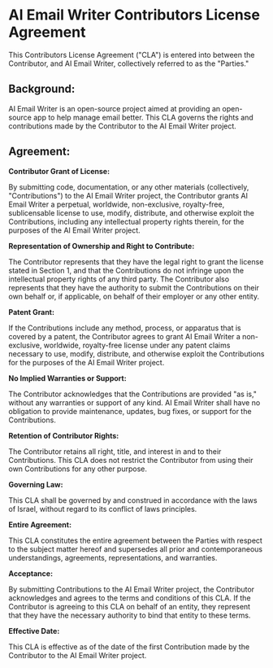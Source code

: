 # AI Email Writer Contributors License Agreement

This Contributors License Agreement ("CLA") is entered into between the Contributor, and AI Email Writer, collectively referred to as the "Parties."

## Background:

AI Email Writer is an open-source project aimed at providing an open-source app to help manage email better. This CLA governs the rights and contributions made by the Contributor to the AI Email Writer project.

## Agreement:

**Contributor Grant of License:**

By submitting code, documentation, or any other materials (collectively, "Contributions") to the AI Email Writer project, the Contributor grants AI Email Writer a perpetual, worldwide, non-exclusive, royalty-free, sublicensable license to use, modify, distribute, and otherwise exploit the Contributions, including any intellectual property rights therein, for the purposes of the AI Email Writer project.

**Representation of Ownership and Right to Contribute:**

The Contributor represents that they have the legal right to grant the license stated in Section 1, and that the Contributions do not infringe upon the intellectual property rights of any third party. The Contributor also represents that they have the authority to submit the Contributions on their own behalf or, if applicable, on behalf of their employer or any other entity.

**Patent Grant:**

If the Contributions include any method, process, or apparatus that is covered by a patent, the Contributor agrees to grant AI Email Writer a non-exclusive, worldwide, royalty-free license under any patent claims necessary to use, modify, distribute, and otherwise exploit the Contributions for the purposes of the AI Email Writer project.

**No Implied Warranties or Support:**

The Contributor acknowledges that the Contributions are provided "as is," without any warranties or support of any kind. AI Email Writer shall have no obligation to provide maintenance, updates, bug fixes, or support for the Contributions.

**Retention of Contributor Rights:**

The Contributor retains all right, title, and interest in and to their Contributions. This CLA does not restrict the Contributor from using their own Contributions for any other purpose.

**Governing Law:**

This CLA shall be governed by and construed in accordance with the laws of Israel, without regard to its conflict of laws principles.

**Entire Agreement:**

This CLA constitutes the entire agreement between the Parties with respect to the subject matter hereof and supersedes all prior and contemporaneous understandings, agreements, representations, and warranties.

**Acceptance:**

By submitting Contributions to the AI Email Writer project, the Contributor acknowledges and agrees to the terms and conditions of this CLA. If the Contributor is agreeing to this CLA on behalf of an entity, they represent that they have the necessary authority to bind that entity to these terms.

**Effective Date:**

This CLA is effective as of the date of the first Contribution made by the Contributor to the AI Email Writer project.
